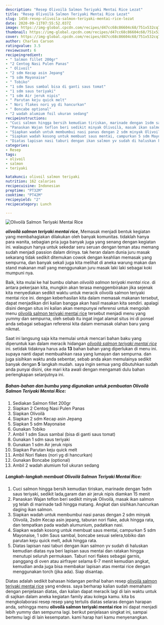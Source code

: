 ```yaml
---
description: "Resep Olivoilà Salmon Teriyaki Mentai Rice Lezat"
title: "Resep Olivoilà Salmon Teriyaki Mentai Rice Lezat"
slug: 1458-resep-olivoila-salmon-teriyaki-mentai-rice-lezat
date: 2020-09-11T07:55:52.037Z
image: https://img-global.cpcdn.com/recipes/d47cc68c86604c68/751x532cq70/olivoila-salmon-teriyaki-mentai-rice-foto-resep-utama.jpg
thumbnail: https://img-global.cpcdn.com/recipes/d47cc68c86604c68/751x532cq70/olivoila-salmon-teriyaki-mentai-rice-foto-resep-utama.jpg
cover: https://img-global.cpcdn.com/recipes/d47cc68c86604c68/751x532cq70/olivoila-salmon-teriyaki-mentai-rice-foto-resep-utama.jpg
author: Charles Carson
ratingvalue: 3.5
reviewcount: 6
recipeingredient:
- " Salmon fillet 200gr"
- "2 Centog Nasi Pulen Panas"
- " Olivoil"
- "2 sdm Kecap asin Jepang"
- "5 sdm Mayonaise"
- " Tobiko"
- "1 sdm Saus sambal bisa di ganti saus tomat"
- "1 sdm saus teriyaki"
- "1 sdm Air jeruk nipis"
- " Parutan keju quick melt"
- " Nori flakes nori yg di hancurkan"
- " Boncabe optional"
- "2 wadah alumium foil ukuran sedang"
recipeinstructions:
- "Cuci salmon hingga bersih kemudian tiriskan, marinade dengan 1sdm saus teriyaki, sedikit lada,garam dan air jeruk nipis diamkan 15 menit"
- "Panaskan Wajan teflon beri sedikit minyak Olivoilà, masak ikan salmon yg telah di marinade tadi hingga matang. Angkat dan sisihkan.hancurkan daging ikan salmon."
- "Siapkan wadah untuk membumbui nasi panas dengan 2 sdm minyak Olivoilà, 2sdm Kecap asin jepang, taburan nori flake, aduk hingga rata, dan tempatkan pada wadah alumunium, padatkan nasi."
- "Siapkan wadah kosong untuk membuat saus mentai, campurkan 5 sdm Mayonaise, 1 sdm Saus sambal, boncabe sesuai selera,tobiko dan parutan keju quick melt, aduk hingga rata."
- "Diatas lapisan nasi taburi dengan ikan salmon yv sudah di haluskan kemudian diatas nya beri lapisan saus mentai dan ratakan hingga menutupi seluruh permukaan. Taburi nori flakes sebagai garnis, panggang di oven atau airfrayer selama 6-7 menit kemudian angkat, kemudian anda juga bisa membakar lapisan atas mentai rice dengan menggunakan torch (jika ada). Siap disantap."
categories:
- Resep
tags:
- olivoil
- salmon
- teriyaki

katakunci: olivoil salmon teriyaki 
nutrition: 162 calories
recipecuisine: Indonesian
preptime: "PT32M"
cooktime: "PT42M"
recipeyield: "2"
recipecategory: Lunch

---
```



![Olivoilà Salmon Teriyaki Mentai Rice](https://img-global.cpcdn.com/recipes/d47cc68c86604c68/751x532cq70/olivoila-salmon-teriyaki-mentai-rice-foto-resep-utama.jpg)

<b><i>olivoilà salmon teriyaki mentai rice</i></b>, Memasak menjadi bentuk kegiatan yang membahagiakan dilakukan oleh banyak komunitas. tidaklah hanya para wanita, sebagian pria juga banyak juga yang senang dengan kegiatan ini. walaupun hanya untuk sekedar seru seruan dengan teman atau memang sudah menjadi passion dalam dirinya. tak heran dalam dunia juru masak sekarang tidak sedikit ditemukan cowok dengan keahlian memasak yang sempurna, dan banyak sekali juga kita melihat di aneka warung makan dan stand makanan mall yang menggunakan juru masak laki laki sebagai koki mumpuni nya.

Baik, kita mulai ke hal bumbu olahan <i>olivoilà salmon teriyaki mentai rice</i>. di antara pekerjaan kita, mungkin akan terasa menggembirakan jika sejenak kita menyediakan sedikit waktu untuk meracik olivoilà salmon teriyaki mentai rice ini. dengan keberhasilan kita dalam memasak makanan tersebut, dapat menjadikan diri kalian bangga akan hasil masakan kita sendiri. apalagi disini dengan situs ini kalian akan mempunyai referensi untuk mengolah menu <u>olivoilà salmon teriyaki mentai rice</u> tersebut menjadi menu yang yummy dan sempurna, oleh sebab itu ingat ingat alamat situs ini di ponsel anda sebagai sebagian referensi kita dalam memasak olahan baru yang nikmat.




Saat ini langsung saja kita memulai untuk mencari bahan baku yang diperuntuk kan dalam meracik hidangan <u><i>olivoilà salmon teriyaki mentai rice</i></u> ini. setidak tidaknya harus ada <b>13</b> bahan bahan yang diperlukan di menu ini. supaya nanti dapat membuahkan rasa yang lumayan dan sempurna. dan juga sisihkan waktu anda sebentar, sebab anda akan memulainya sedikit banyak dengan <b>5</b> langkah mudah. saya ingin semua yang dibutuhkan sudah anda punyai disini, oke mari kita awali dengan mengamati dulu bahan perlengkapan selanjutnya ini.

<!--inarticleads1-->

##### Bahan-bahan dan bumbu yang digunakan untuk pembuatan Olivoilà Salmon Teriyaki Mentai Rice:

1. Sediakan  Salmon fillet 200gr
1. Siapkan 2 Centog Nasi Pulen Panas
1. Siapkan  Olivoilà
1. Siapkan 2 sdm Kecap asin Jepang
1. Siapkan 5 sdm Mayonaise
1. Gunakan  Tobiko
1. Ambil 1 sdm Saus sambal (bisa di ganti saus tomat)
1. Gunakan 1 sdm saus teriyaki
1. Gunakan 1 sdm Air jeruk nipis
1. Siapkan  Parutan keju quick melt
1. Ambil  Nori flakes (nori yg di hancurkan)
1. Gunakan  Boncabe (optional)
1. Ambil 2 wadah alumium foil ukuran sedang




<!--inarticleads2-->

##### Langkah-langkah membuat Olivoilà Salmon Teriyaki Mentai Rice:

1. Cuci salmon hingga bersih kemudian tiriskan, marinade dengan 1sdm saus teriyaki, sedikit lada,garam dan air jeruk nipis diamkan 15 menit
1. Panaskan Wajan teflon beri sedikit minyak Olivoilà, masak ikan salmon yg telah di marinade tadi hingga matang. Angkat dan sisihkan.hancurkan daging ikan salmon.
1. Siapkan wadah untuk membumbui nasi panas dengan 2 sdm minyak Olivoilà, 2sdm Kecap asin jepang, taburan nori flake, aduk hingga rata, dan tempatkan pada wadah alumunium, padatkan nasi.
1. Siapkan wadah kosong untuk membuat saus mentai, campurkan 5 sdm Mayonaise, 1 sdm Saus sambal, boncabe sesuai selera,tobiko dan parutan keju quick melt, aduk hingga rata.
1. Diatas lapisan nasi taburi dengan ikan salmon yv sudah di haluskan kemudian diatas nya beri lapisan saus mentai dan ratakan hingga menutupi seluruh permukaan. Taburi nori flakes sebagai garnis, panggang di oven atau airfrayer selama 6-7 menit kemudian angkat, kemudian anda juga bisa membakar lapisan atas mentai rice dengan menggunakan torch (jika ada). Siap disantap.




Diatas adalah sedikit bahasan hidangan perihal bahan resep <u>olivoilà salmon teriyaki mentai rice</u> yang endess. saya berharap kalian sudah memahami dengan penjelasan diatas, dan kalian dapat meracik lagi di lain waktu untuk di sajikan dalam aneka kegiatan family atau kolega kamu. kita bs mengkolaborasi resep resep yang tertulis diatas selaras dengan harapan anda, sehingga menu <b>olivoilà salmon teriyaki mentai rice</b> ini dapat menjadi lebih yummy dan sempurna lagi. berikut penjelasan singkat ini, sampai bertemu lagi di lain kesempatan. kami harap hari kamu menyenangkan.
